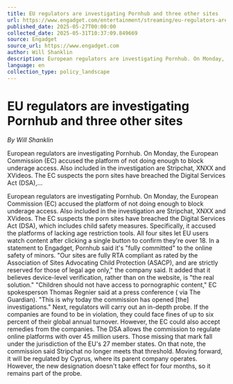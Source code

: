 ```yaml
---
title: EU regulators are investigating Pornhub and three other sites
url: https://www.engadget.com/entertainment/streaming/eu-regulators-are-investigating-pornhub-and-three-other-sites-194234570.html?src=rss
published_date: 2025-05-27T00:00:00
collected_date: 2025-05-31T10:37:09.849669
source: Engadget
source_url: https://www.engadget.com
author: Will Shanklin
description: European regulators are investigating Pornhub. On Monday, the European Commission (EC) accused the platform of not doing enough to block underage access. Also included in the investigation are Stripchat, XNXX and XVideos. The EC suspects the porn sites have breached the Digital Services Act (DSA),...
language: en
collection_type: policy_landscape
---
```


# EU regulators are investigating Pornhub and three other sites

*By Will Shanklin*

European regulators are investigating Pornhub. On Monday, the European Commission (EC) accused the platform of not doing enough to block underage access. Also included in the investigation are Stripchat, XNXX and XVideos. The EC suspects the porn sites have breached the Digital Services Act (DSA),...

European regulators are investigating Pornhub. On Monday, the European Commission (EC) accused the platform of not doing enough to block underage access. Also included in the investigation are Stripchat, XNXX and XVideos. The EC suspects the porn sites have breached the Digital Services Act (DSA), which includes child safety measures. Specifically, it accused the platforms of lacking age restriction tools. All four sites let EU users watch content after clicking a single button to confirm they're over 18. In a statement to Engadget, Pornhub said it's "fully committed" to the online safety of minors. "Our sites are fully RTA compliant as rated by the Association of Sites Advocating Child Protection (ASACP), and are strictly reserved for those of legal age only," the company said. It added that it believes device-level verification, rather than on the website, is "the real solution." "Children should not have access to pornographic content," EC spokesperson Thomas Regnier said at a press conference ( via The Guardian). "This is why today the commission has opened [the] investigations." Next, regulators will carry out an in-depth probe. If the companies are found to be in violation, they could face fines of up to six percent of their global annual turnover. However, the EC could also accept remedies from the companies. The DSA allows the commission to regulate online platforms with over 45 million users. Those missing that mark fall under the jurisdiction of the EU's 27 member states. On that note, the commission said Stripchat no longer meets that threshold. Moving forward, it will be regulated by Cyprus, where its parent company operates. However, the new designation doesn't take effect for four months, so it remains part of the probe.